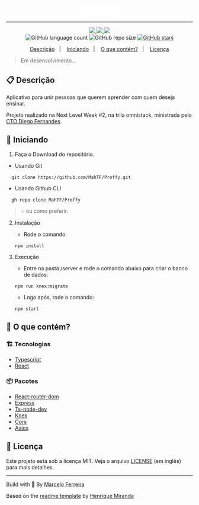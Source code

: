 <p align="center">
  <img alt="Proffy logo" src="web/src/assets/images/logo.svg" width="100"/>
</p>
<hr>

<!-- Badges -->
<p align="center">
  <!-- if your  -->
  <a href="https://github.com/MahTF/Proffy/graphs/commit-activity" alt="Maintenance">
    <img src="https://img.shields.io/badge/Maintained%3F-yes-1EAE72.svg" />
  </a>

  <!-- License -->
  <a href="./LICENSE" alt="License: MIT">
    <img src="https://img.shields.io/badge/License-MIT-1EAE72.svg" />
  </a>

  <!-- codefactor -->
  <a href="https://www.codefactor.io/repository/github/MahTF/Proffy" alt="CodeFactor">
    <img src="https://www.codefactor.io/repository/github/MahTF/Proffy/badge" />
  </a>

  <br/>

  <img alt="GitHub language count" src="https://img.shields.io/github/languages/count/MahTF/Proffy?color=blue">

  <!-- GitHub repo size -->
  <img alt="GitHub repo size" src="https://img.shields.io/github/repo-size/MahTF/Proffy">

  <!-- Social -->  
  <a href="https://github.com/MahTF/Proffy/stargazers">
    <img alt="GitHub stars" src="https://img.shields.io/github/stars/MahTF/Proffy?style=social">
  </a>
</p>

<!-- summary -->
<p align="center">
  <a href="#clipboard-descrição">Descrição</a>&nbsp;&nbsp;&nbsp;|&nbsp;&nbsp;&nbsp;
  <a href="#rocket-iniciando">Iniciando</a>&nbsp;&nbsp;&nbsp;|&nbsp;&nbsp;&nbsp;
  <a href="#-o-que-contém">O que contém?</a>&nbsp;&nbsp;&nbsp;|&nbsp;&nbsp;&nbsp;
  <a href="#memo-licença">Licença</a>
</p>

> Em desenvolvimento...

## :clipboard: Descrição

Aplicativo para unir pessoas que querem aprender com quem deseja ensinar.

Projeto realizado na Next Level Week #2, na trila omnistack, ministrada pelo [CTO Diego Fernandes](https://github.com/diego3g).

## :rocket: Iniciando

1. Faça o Download do repositório.

  - Usando Git
```shell
  git clone https://github.com/MahTF/Proffy.git
```
  - Usando Github CLI
```shell
  gh repo clone MahTF/Proffy
```
  > :bulb: ou como preferir.

2. Instalação

    - Rode o comando: 
    ```shell
    npm install
    ```

3. Execução
    - Entre na pasta /server e rode o comando abaixo para criar o banco de dados: 
    ```shell
    npm run knex:migrate
    ```
    - Logo após, rode o comando: 
    ```shell
    npm start 
    ```


## 🧐 O que contém?

### :building_construction: Tecnologias
- [Typescript](https://www.typescriptlang.org/)
- [React](https://pt-br.reactjs.org/)

### :package: Pacotes
- [React-router-dom](https://reactrouter.com/web/guides/quick-start)
- [Express](https://expressjs.com/pt-br/)
- [Ts-node-dev](https://github.com/whitecolor/ts-node-dev)
- [Knex](http://knexjs.org/)
- [Cors](https://github.com/expressjs/cors)
- [Axios](https://github.com/axios/axios)


## :memo: Licença

Este projeto está sob a licença MIT. Veja o arquivo [LICENSE](LICENSE) (em inglês) para mais detalhes.

---

Build with 💙 By [Marcelo Ferreira](https://github.com/MahTF)

Based on the [readme template](https://gist.github.com/henry-ns/a00234378353d9ca43e1bfe043202192) by [Henrique Miranda](http://thehenry.dev/)